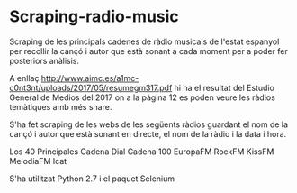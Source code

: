 # Scraping-radio-music

Scraping de les principals cadenes de ràdio musicals de l'estat espanyol per recollir la cançó i autor que està sonant a cada moment per a poder fer posteriors anàlisis.

A enllaç http://www.aimc.es/a1mc-c0nt3nt/uploads/2017/05/resumegm317.pdf hi ha el resultat del Estudio General de Medios del 2017 on a la pàgina 12 es poden veure les ràdios temàtiques amb més share. 

S'ha fet scraping de les webs de les següents ràdios guardant el nom de la cançó i autor que està sonant en directe, el nom de la ràdio i la data i hora.

Los 40 Principales
Cadena Dial
Cadena 100
EuropaFM
RockFM
KissFM
MelodiaFM
Icat

S'ha utilitzat Python 2.7 i el paquet Selenium

